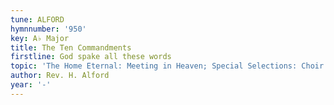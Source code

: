 ```yaml
---
tune: ALFORD
hymnnumber: '950'
key: A♭ Major
title: The Ten Commandments
firstline: God spake all these words
topic: 'The Home Eternal: Meeting in Heaven; Special Selections: Choir or Quartet'
author: Rev. H. Alford
year: '-'
---
```

